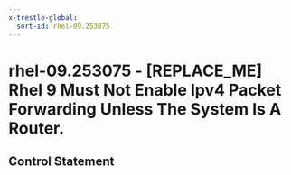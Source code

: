 ```yaml
---
x-trestle-global:
  sort-id: rhel-09.253075
---
```


# rhel-09.253075 - \[REPLACE_ME\] Rhel 9 Must Not Enable Ipv4 Packet Forwarding Unless The System Is A Router.

## Control Statement
